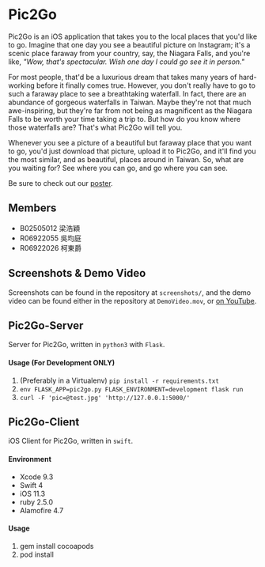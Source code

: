 Pic2Go
======

Pic2Go is an iOS application that takes you to the local places that you'd like to go. Imagine that one day you see a beautiful picture on Instagram; it's a scenic place faraway from your country, say, the Niagara Falls, and you're like, *"Wow, that's spectacular. Wish one day I could go see it in person."*

For most people, that'd be a luxurious dream that takes many years of hard-working before it finally comes true. However, you don't really have to go to such a faraway place to see a breathtaking waterfall. In fact, there are an abundance of gorgeous waterfalls in Taiwan. Maybe they're not that much awe-inspiring, but they're far from not being as magnificent as the Niagara Falls to be worth your time taking a trip to. But how do you know where those waterfalls are? That's what Pic2Go will tell you.

Whenever you see a picture of a beautiful but faraway place that you want to go, you'd just download that picture, upload it to Pic2Go, and it'll find you the most similar, and as beautiful, places around in Taiwan. So, what are you waiting for? See where you can go, and go where you can see.

Be sure to check out our [poster](https://drive.google.com/file/d/1pZ4C_jid4DlUx6kQC164sRgC8kJMOIlb/view).


## Members

* B02505012 梁浩穎
* R06922055 吳均庭
* R06922026 柯東爵


## Screenshots & Demo Video

Screenshots can be found in the repository at `screenshots/`, and the demo video can be found either in the repository at `DemoVideo.mov`, or [on YouTube](https://www.youtube.com/watch?v=Po6TzwhD_S8&feature=youtu.be).


## Pic2Go-Server

Server for Pic2Go, written in `python3` with `Flask`.

#### Usage (For Development ONLY)

1. (Preferably in a Virtualenv) `pip install -r requirements.txt`
2. `env FLASK_APP=pic2go.py FLASK_ENVIRONMENT=development flask run`
3. `curl -F 'pic=@test.jpg' 'http://127.0.0.1:5000/'`


## Pic2Go-Client

iOS Client for Pic2Go, written in `swift`.

#### Environment

* Xcode 9.3 
* Swift 4 
* iOS 11.3
* ruby 2.5.0
* Alamofire 4.7

#### Usage

1. gem install cocoapods
2. pod install
